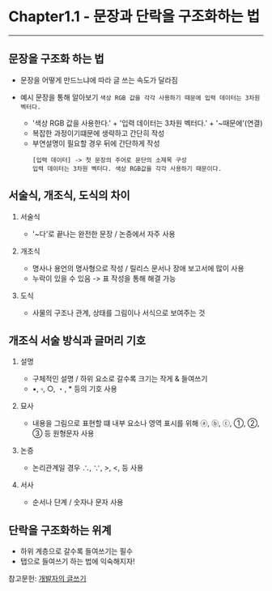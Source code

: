 # Chapter1.1 - 문장과 단락을 구조화하는 법
---

## 문장을 구조화 하는 법
- 문장을 어떻게 만드느냐에 따라 글 쓰는 속도가 달라짐

- 예시 문장을 통해 알아보기
    `색상 RGB 값을 각각 사용하기 때문에 입력 데이터는 3차원 벡터다.`
    - '색상 RGB 값을 사용한다.' + '입력 데이터는 3차원 벡터다.' + '~때문에'(연결)
    - 복잡한 과정이기떄문에 생략하고 간단히 작성
    - 부연설명이 필요할 경우 뒤에 간단하게 작성
        ```
        [입력 데이터] -> 첫 문장의 주어로 문단의 소제목 구성
        입력 데이터는 3차원 벡터다. 색상 RGB값을 각각 사용하기 때문이다.
        ```

## 서술식, 개조식, 도식의 차이
1. 서술식
    - '~다'로 끝나는 완전한 문장 / 논증에서 자주 사용

2. 개조식
    - 명사나 용언의 명사형으로 작성 / 릴리스 문서나 장애 보고서에 많이 사용
    - 누락이 있을 수 있음 -> 표 작성을 통해 해결 가능

3. 도식
    - 사물의 구조나 관계, 상태를 그림이나 서식으로 보여주는 것

## 개조식 서술 방식과 글머리 기호
1. 설명
    - 구체적인 설명 / 하위 요소로 갈수록 크기는 작게 & 들여쓰기
    - ▪︎, ▫︎, ○, ・, * 등의 기호 사용

2. 묘사
    - 내용을 그림으로 표현할 떄 내부 요소나 영역 표시를 위해 ⓐ, ⓑ, ⓒ, ➀, ➁, ➂ 등 원형문자 사용

3. 논증
    - 논리관계일 경우 ∴, ∵, >, <, 등 사용 

4. 서사
    - 순서나 단계 / 숫자나 문자 사용

## 단락을 구조화하는 위계
- 하위 계층으로 갈수록 들여쓰기는 필수
- 탭으로 들여쓰기 하는 법에 익숙해지자!


참고문헌: [개발자의 글쓰기](http://www.kyobobook.co.kr/product/detailViewKor.laf?ejkGb=KOR&mallGb=KOR&barcode=9791158391744&orderClick=LAG&Kc=#N)